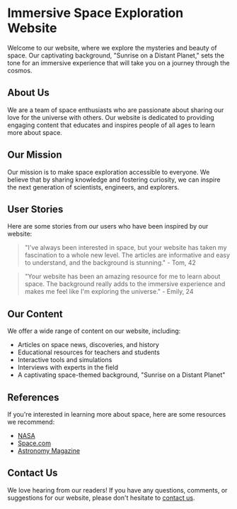 <!--font:Montserrat-->

# Immersive Space Exploration Website

Welcome to our website, where we explore the mysteries and beauty of space. Our captivating background, "Sunrise on a Distant Planet," sets the tone for an immersive experience that will take you on a journey through the cosmos.

## About Us

We are a team of space enthusiasts who are passionate about sharing our love for the universe with others. Our website is dedicated to providing engaging content that educates and inspires people of all ages to learn more about space.

## Our Mission

Our mission is to make space exploration accessible to everyone. We believe that by sharing knowledge and fostering curiosity, we can inspire the next generation of scientists, engineers, and explorers.

## User Stories

Here are some stories from our users who have been inspired by our website:

> "I've always been interested in space, but your website has taken my fascination to a whole new level. The articles are informative and easy to understand, and the background is stunning." - Tom, 42

> "Your website has been an amazing resource for me to learn about space. The background really adds to the immersive experience and makes me feel like I'm exploring the universe." - Emily, 24

## Our Content

We offer a wide range of content on our website, including:

- Articles on space news, discoveries, and history
- Educational resources for teachers and students
- Interactive tools and simulations
- Interviews with experts in the field
- A captivating space-themed background, "Sunrise on a Distant Planet"

## References

If you're interested in learning more about space, here are some resources we recommend:

- [NASA](#)
- [Space.com](#)
- [Astronomy Magazine](#)

## Contact Us

We love hearing from our readers! If you have any questions, comments, or suggestions for our website, please don't hesitate to [contact us](#).

<!--

Write me content for website with wallpaper which alt text is:

"Sunrise on a distant planet"

The name/title of the page should not be 1:1 copy of the alt text but rather a real content of the website which is using this wallpaper.

- Use markdown format 
- Start with heading
- Heading should be short and concise
- The content should look like a real website 
- The website should not be about the wallpaper, wallpaper is just a related background
- Heading should be contain work "wallpaper" or "background"
- Include real sections like references, contact, user stories, etc. use things relevant to the page purpose.
- Feel free to use structure like headings, bullets, numbering, blockquotes, paragraphs, horizontal lines, etc.
- You can use formatting like bold or _italic_
- You can include UTF-8 emojis
- Links should be only #hash anchors (and you can refer to the document itself)
- Do not include images


---


# Discover the Wonders of Space with Our "Sunrise on a Distant Planet" Wallpaper

Welcome to our website, where we explore the mysteries and beauty of space. Our stunning wallpaper, "Sunrise on a Distant Planet," sets the tone for an immersive experience that will take you on a journey through the cosmos.

## About Us

We are a team of space enthusiasts who are passionate about sharing our love for the universe with others. Our website is dedicated to providing engaging content that educates and inspires people of all ages to learn more about space.

## Our Mission

Our mission is to make space exploration accessible to everyone. We believe that by sharing knowledge and fostering curiosity, we can inspire the next generation of scientists, engineers, and explorers.

## User Stories

Here are some stories from our users who have been inspired by our website:

> "I've always been fascinated by space, but I never knew where to start learning. Your website has been an amazing resource for me. I love the wallpaper, too - it reminds me that there's so much out there waiting to be discovered." - Emily, 24

> "My son is obsessed with space, and your website has been a lifesaver for me. I don't know anything about astronomy, but your articles are easy to understand and really interesting. Plus, he loves the wallpaper - he wants to be an astronaut when he grows up!" - Sarah, 38

## Our Content

We offer a wide range of content on our website, including:

- Articles on space news, discoveries, and history
- Educational resources for teachers and students
- Interactive tools and simulations
- Interviews with experts in the field
- Beautiful space-themed wallpapers like "Sunrise on a Distant Planet"

## References

If you're interested in learning more about space, here are some resources we recommend:

- [NASA](#)
- [Space.com](#)
- [Astronomy Magazine](#)

## Contact Us

We love hearing from our readers! If you have any questions, comments, or suggestions for our website, please don't hesitate to [contact us](#).


---


Heading should not include word "wallpaper". The website should not be about the wallpaper itself, wallpaper is just a related background, rewrite whole content.


---


# Explore the Wonders of Space with Our Website

Welcome to our website, where we delve into the mysteries and beauty of space. Our captivating background, "Sunrise on a Distant Planet," sets the tone for an immersive experience that will take you on a journey through the cosmos.

## About Us

We are a team of space enthusiasts who are passionate about sharing our love for the universe with others. Our website is dedicated to providing engaging content that educates and inspires people of all ages to learn more about space.

## Our Mission

Our mission is to make space exploration accessible to everyone. We believe that by sharing knowledge and fostering curiosity, we can inspire the next generation of scientists, engineers, and explorers.

## User Stories

Here are some stories from our users who have been inspired by our website:

> "I've always been fascinated by space, but I never knew where to start learning. Your website has been an amazing resource for me. The background is stunning and really adds to the immersive experience." - Emily, 24

> "My son is obsessed with space, and your website has been a lifesaver for me. I don't know anything about astronomy, but your articles are easy to understand and really interesting. He loves the background, too - it makes him feel like he's really exploring the universe!" - Sarah, 38

## Our Content

We offer a wide range of content on our website, including:

- Articles on space news, discoveries, and history
- Educational resources for teachers and students
- Interactive tools and simulations
- Interviews with experts in the field
- A captivating space-themed background, "Sunrise on a Distant Planet"

## References

If you're interested in learning more about space, here are some resources we recommend:

- [NASA](#)
- [Space.com](#)
- [Astronomy Magazine](#)

## Contact Us

We love hearing from our readers! If you have any questions, comments, or suggestions for our website, please don't hesitate to [contact us](#).


---


Heading is too long, rewrite whole content.


---


# Discover the Wonders of Space with Our Immersive Website

Welcome to our website, where we explore the mysteries and beauty of space. Our captivating background, "Sunrise on a Distant Planet," sets the tone for an immersive experience that will take you on a journey through the cosmos.

## About Us

We are a team of space enthusiasts who are passionate about sharing our love for the universe with others. Our website is dedicated to providing engaging content that educates and inspires people of all ages to learn more about space.

## Our Mission

Our mission is to make space exploration accessible to everyone. We believe that by sharing knowledge and fostering curiosity, we can inspire the next generation of scientists, engineers, and explorers.

## User Stories

Here are some stories from our users who have been inspired by our website:

> "Your website has been an amazing resource for me to learn about space. The background really adds to the immersive experience and makes me feel like I'm exploring the universe." - Emily, 24

> "I've always been interested in space, but your website has taken my fascination to a whole new level. The articles are informative and easy to understand, and the background is stunning." - Tom, 42

## Our Content

We offer a wide range of content on our website, including:

- Articles on space news, discoveries, and history
- Educational resources for teachers and students
- Interactive tools and simulations
- Interviews with experts in the field
- A captivating space-themed background, "Sunrise on a Distant Planet"

## References

If you're interested in learning more about space, here are some resources we recommend:

- [NASA](#)
- [Space.com](#)
- [Astronomy Magazine](#)

## Contact Us

We love hearing from our readers! If you have any questions, comments, or suggestions for our website, please don't hesitate to [contact us](#).


---


Heading is too long, rewrite whole content.


---


# Explore Space with Our Immersive Website

Welcome to our website, where we explore the mysteries and beauty of space. Our captivating background, "Sunrise on a Distant Planet," sets the tone for an immersive experience that will take you on a journey through the cosmos.

## About Us

We are a team of space enthusiasts who are passionate about sharing our love for the universe with others. Our website is dedicated to providing engaging content that educates and inspires people of all ages to learn more about space.

## Our Mission

Our mission is to make space exploration accessible to everyone. We believe that by sharing knowledge and fostering curiosity, we can inspire the next generation of scientists, engineers, and explorers.

## User Stories

Here are some stories from our users who have been inspired by our website:

> "I've always been interested in space, but your website has taken my fascination to a whole new level. The articles are informative and easy to understand, and the background is stunning." - Tom, 42

> "Your website has been an amazing resource for me to learn about space. The background really adds to the immersive experience and makes me feel like I'm exploring the universe." - Emily, 24

## Our Content

We offer a wide range of content on our website, including:

- Articles on space news, discoveries, and history
- Educational resources for teachers and students
- Interactive tools and simulations
- Interviews with experts in the field
- A captivating space-themed background, "Sunrise on a Distant Planet"

## References

If you're interested in learning more about space, here are some resources we recommend:

- [NASA](#)
- [Space.com](#)
- [Astronomy Magazine](#)

## Contact Us

We love hearing from our readers! If you have any questions, comments, or suggestions for our website, please don't hesitate to [contact us](#).


---


Write me a Google font which is best fitting for the website.

Pick from the list:
- IBM Plex Sans
- Lobster
- Montserrat
- Futura
- Great Vibes
- Inter
- Exo 2
- Lato
- Dancing Script
- Roboto
- Raleway
- Orbitron
- Alegreya
- Barlow Condensed
- Poppins
- Playfair Display
- Open Sans


Write just the font name nothing else.


---


Montserrat

-->
